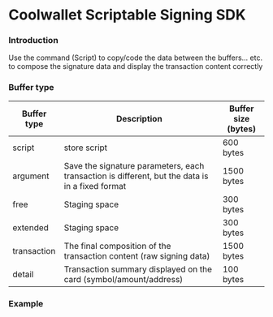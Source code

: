 # Coolwallet Scriptable Signing SDK


### Introduction

Use the command (Script) to copy/code the data between the buffers... etc. to compose the signature data and display the transaction content correctly

### Buffer type

Buffer type | Description | Buffer size (bytes)
---|---|---
script | store script | 600 bytes
argument | Save the signature parameters, each transaction is different, but the data is in a fixed format | 1500 bytes
free | Staging space | 300 bytes
extended | Staging space | 300 bytes
transaction | The final composition of the transaction content (raw signing data) | 1500 bytes
detail | Transaction summary displayed on the card (symbol/amount/address) | 100 bytes


### Example
